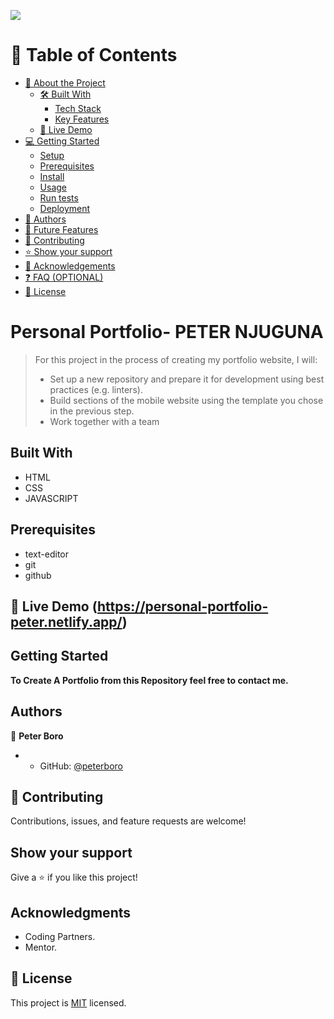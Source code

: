 ![](https://img.shields.io/badge/Microverse-blueviolet)

<!-- TABLE OF CONTENTS -->

# 📗 Table of Contents

- [📖 About the Project](#about-project)
  - [🛠 Built With](#built-with)
    - [Tech Stack](#tech-stack)
    - [Key Features](#key-features)
  - [🚀 Live Demo](#live-demo)
- [💻 Getting Started](#getting-started)
  - [Setup](#setup)
  - [Prerequisites](#prerequisites)
  - [Install](#install)
  - [Usage](#usage)
  - [Run tests](#run-tests)
  - [Deployment](#triangular_flag_on_post-deployment)
- [👥 Authors](#authors)
- [🔭 Future Features](#future-features)
- [🤝 Contributing](#contributing)
- [⭐️ Show your support](#support)
- [🙏 Acknowledgements](#acknowledgements)
- [❓ FAQ (OPTIONAL)](#faq)
- [📝 License](#license)

<!-- PROJECT DESCRIPTION -->

# Personal Portfolio- PETER NJUGUNA

> For this project in the process of creating my portfolio website, I will:
>
> - Set up a new repository and prepare it for development using best practices (e.g. linters).
> - Build sections of the mobile website using the template you chose in the previous step.
> - Work together with a team

## Built With
- HTML
- CSS
- JAVASCRIPT

## Prerequisites 
- text-editor
- git 
- github

<!-- LIVE DEMO -->

## 🚀 Live Demo <a name="live-demo"> (https://personal-portfolio-peter.netlify.app/) </a>

## Getting Started

**To Create A Portfolio from this Repository feel free to contact me.**

## Authors

👤 **Peter Boro**

- - GitHub: [@peterboro](https://github.com/peterboro)


## 🤝 Contributing

Contributions, issues, and feature requests are welcome!


## Show your support

Give a ⭐️ if you like this project!

## Acknowledgments
- Coding Partners.
- Mentor.

## 📝 License

This project is [MIT](./LICENSE.file) licensed.
